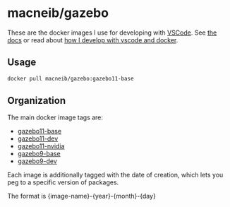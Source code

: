 # macneib/gazebo

These are the docker images I use for developing with [VSCode](https://code.visualstudio.com/).
See [the docs](https://macneib.github.io/dockerfiles) or read about  [how I develop with vscode and docker](https://www.allisonthackston.com/articles/docker_development.html).

## Usage

```bash
docker pull macneib/gazebo:gazebo11-base
```

## Organization

The main docker image tags are:

* [gazebo11-base](https://github.com/macneib/dockerfiles/blob/main/gazebo/gazebo11.Dockerfile)
* [gazebo11-dev](https://github.com/macneib/dockerfiles/blob/main/gazebo/gazebo11.Dockerfile)
* [gazebo11-nvidia](https://github.com/macneib/dockerfiles/blob/main/gazebo/gazebo11.Dockerfile)
* [gazebo9-base](https://github.com/macneib/dockerfiles/blob/main/gazebo/gazebo9.Dockerfile)
* [gazebo9-dev](https://github.com/macneib/dockerfiles/blob/main/gazebo/gazebo9.Dockerfile)

Each image is additionally tagged with the date of creation, which lets you peg to a specific version of packages.

The format is {image-name}-{year}-{month}-{day}